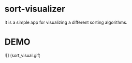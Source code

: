 # sort-visualizer
It is a simple app for visualizing a  different sorting algorithms.

# DEMO

![] (sort_visual.gif)
